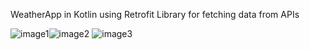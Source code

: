 
WeatherApp in Kotlin using Retrofit Library for fetching data from APIs

![image1](https://user-images.githubusercontent.com/83569296/119931388-ec972b00-bf9e-11eb-965d-7d6a9a1c1304.jpg)![image2](https://user-images.githubusercontent.com/83569296/119931628-51528580-bf9f-11eb-850a-d148305821b7.jpg)
![image3](https://user-images.githubusercontent.com/83569296/119931643-59122a00-bf9f-11eb-8131-f1266bf0b1d1.jpg)







